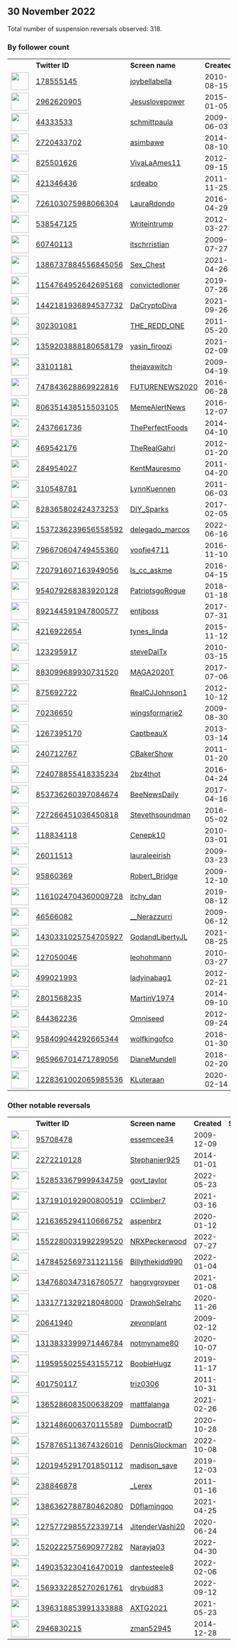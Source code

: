 
## 30 November 2022
Total number of suspension reversals observed: 318.

### By follower count
<table><tr><th></th><th align="left">Twitter ID</th><th align="left">Screen name</th>
<th align="left">Created</th><th align="left">Status</th><th align="left">Suspended</th><th align="left">Followers</th>
<tr><td><a href="https://pbs.twimg.com/profile_images/830458543119749121/4_-utH7M_normal.jpg"><img src="https://pbs.twimg.com/profile_images/830458543119749121/4_-utH7M_normal.jpg" width="40px" height="40px" align="center"/></a></td><td><a href="https://twitter.com/intent/user?user_id=178555145">178555145</a></td><td><a href="https://twitter.com/joybellabella">joybellabella</a></td><td>2010-08-15</td><td align="center"></td><td></td><td>254036</td></tr>
<tr><td><a href="https://pbs.twimg.com/profile_images/1628729306665852929/AV_25tl9_normal.jpg"><img src="https://pbs.twimg.com/profile_images/1628729306665852929/AV_25tl9_normal.jpg" width="40px" height="40px" align="center"/></a></td><td><a href="https://twitter.com/intent/user?user_id=2962620905">2962620905</a></td><td><a href="https://twitter.com/Jesuslovepower">Jesuslovepower</a></td><td>2015-01-05</td><td align="center"></td><td>2022-11-18</td><td>152665</td></tr>
<tr><td><a href="https://pbs.twimg.com/profile_images/638876450284773376/ZP7MyMNr_normal.jpg"><img src="https://pbs.twimg.com/profile_images/638876450284773376/ZP7MyMNr_normal.jpg" width="40px" height="40px" align="center"/></a></td><td><a href="https://twitter.com/intent/user?user_id=44333533">44333533</a></td><td><a href="https://twitter.com/schmittpaula">schmittpaula</a></td><td>2009-06-03</td><td align="center"></td><td>2022-08-14</td><td>99041</td></tr>
<tr><td><a href="https://pbs.twimg.com/profile_images/1279196321816215552/jSSX_5Fg_normal.jpg"><img src="https://pbs.twimg.com/profile_images/1279196321816215552/jSSX_5Fg_normal.jpg" width="40px" height="40px" align="center"/></a></td><td><a href="https://twitter.com/intent/user?user_id=2720433702">2720433702</a></td><td><a href="https://twitter.com/asimbawe">asimbawe</a></td><td>2014-08-10</td><td align="center">🚫</td><td>2022-11-12</td><td>89581</td></tr>
<tr><td><a href="https://pbs.twimg.com/profile_images/1626982781317181444/E1zVeZos_normal.jpg"><img src="https://pbs.twimg.com/profile_images/1626982781317181444/E1zVeZos_normal.jpg" width="40px" height="40px" align="center"/></a></td><td><a href="https://twitter.com/intent/user?user_id=825501626">825501626</a></td><td><a href="https://twitter.com/VivaLaAmes11">VivaLaAmes11</a></td><td>2012-09-15</td><td align="center"></td><td></td><td>50211</td></tr>
<tr><td><a href="https://pbs.twimg.com/profile_images/814678300551479296/xe7I_Rr9_normal.jpg"><img src="https://pbs.twimg.com/profile_images/814678300551479296/xe7I_Rr9_normal.jpg" width="40px" height="40px" align="center"/></a></td><td><a href="https://twitter.com/intent/user?user_id=421346436">421346436</a></td><td><a href="https://twitter.com/srdeabo">srdeabo</a></td><td>2011-11-25</td><td align="center"></td><td></td><td>47610</td></tr>
<tr><td><a href="https://pbs.twimg.com/profile_images/1621953548668870657/R9pBWPT4_normal.jpg"><img src="https://pbs.twimg.com/profile_images/1621953548668870657/R9pBWPT4_normal.jpg" width="40px" height="40px" align="center"/></a></td><td><a href="https://twitter.com/intent/user?user_id=726103075988066304">726103075988066304</a></td><td><a href="https://twitter.com/LauraRdondo">LauraRdondo</a></td><td>2016-04-29</td><td align="center"></td><td>2022-11-12</td><td>45982</td></tr>
<tr><td><a href="https://pbs.twimg.com/profile_images/492147276823789568/sbOd19pH_normal.jpeg"><img src="https://pbs.twimg.com/profile_images/492147276823789568/sbOd19pH_normal.jpeg" width="40px" height="40px" align="center"/></a></td><td><a href="https://twitter.com/intent/user?user_id=538547125">538547125</a></td><td><a href="https://twitter.com/Writeintrump">Writeintrump</a></td><td>2012-03-27</td><td align="center"></td><td></td><td>37575</td></tr>
<tr><td><a href="https://pbs.twimg.com/profile_images/1607264696746536961/1Ice0hR4_normal.jpg"><img src="https://pbs.twimg.com/profile_images/1607264696746536961/1Ice0hR4_normal.jpg" width="40px" height="40px" align="center"/></a></td><td><a href="https://twitter.com/intent/user?user_id=60740113">60740113</a></td><td><a href="https://twitter.com/itschrristian">itschrristian</a></td><td>2009-07-27</td><td align="center"></td><td></td><td>29428</td></tr>
<tr><td><a href="https://pbs.twimg.com/profile_images/1413574817635262464/WF6JflEs_normal.jpg"><img src="https://pbs.twimg.com/profile_images/1413574817635262464/WF6JflEs_normal.jpg" width="40px" height="40px" align="center"/></a></td><td><a href="https://twitter.com/intent/user?user_id=1386737884556845056">1386737884556845056</a></td><td><a href="https://twitter.com/Sex_Chest">Sex_Chest</a></td><td>2021-04-26</td><td align="center"></td><td>2022-11-05</td><td>27027</td></tr>
<tr><td><a href="https://pbs.twimg.com/profile_images/1393313419424583683/Sgj_xGuk_normal.jpg"><img src="https://pbs.twimg.com/profile_images/1393313419424583683/Sgj_xGuk_normal.jpg" width="40px" height="40px" align="center"/></a></td><td><a href="https://twitter.com/intent/user?user_id=1154764952642695168">1154764952642695168</a></td><td><a href="https://twitter.com/convictedloner">convictedloner</a></td><td>2019-07-26</td><td align="center"></td><td></td><td>25521</td></tr>
<tr><td><a href="https://pbs.twimg.com/profile_images/1626573575829458946/tuC5B1mO_normal.jpg"><img src="https://pbs.twimg.com/profile_images/1626573575829458946/tuC5B1mO_normal.jpg" width="40px" height="40px" align="center"/></a></td><td><a href="https://twitter.com/intent/user?user_id=1442181936894537732">1442181936894537732</a></td><td><a href="https://twitter.com/DaCryptoDiva">DaCryptoDiva</a></td><td>2021-09-26</td><td align="center">👋</td><td>2022-11-02</td><td>16836</td></tr>
<tr><td><a href="https://pbs.twimg.com/profile_images/1237584315959005184/lcwZDKF__normal.jpg"><img src="https://pbs.twimg.com/profile_images/1237584315959005184/lcwZDKF__normal.jpg" width="40px" height="40px" align="center"/></a></td><td><a href="https://twitter.com/intent/user?user_id=302301081">302301081</a></td><td><a href="https://twitter.com/THE_REDD_ONE">THE_REDD_ONE</a></td><td>2011-05-20</td><td align="center"></td><td></td><td>15206</td></tr>
<tr><td><a href="https://pbs.twimg.com/profile_images/1585634723443134466/5-tQo74O_normal.jpg"><img src="https://pbs.twimg.com/profile_images/1585634723443134466/5-tQo74O_normal.jpg" width="40px" height="40px" align="center"/></a></td><td><a href="https://twitter.com/intent/user?user_id=1359203888180658179">1359203888180658179</a></td><td><a href="https://twitter.com/yasin_firoozi">yasin_firoozi</a></td><td>2021-02-09</td><td align="center"></td><td>2022-11-22</td><td>14565</td></tr>
<tr><td><a href="https://pbs.twimg.com/profile_images/1223850855289344003/HGS6N00i_normal.jpg"><img src="https://pbs.twimg.com/profile_images/1223850855289344003/HGS6N00i_normal.jpg" width="40px" height="40px" align="center"/></a></td><td><a href="https://twitter.com/intent/user?user_id=33101181">33101181</a></td><td><a href="https://twitter.com/thejavawitch">thejavawitch</a></td><td>2009-04-19</td><td align="center"></td><td></td><td>13622</td></tr>
<tr><td><a href="https://pbs.twimg.com/profile_images/1624611191372017665/5-VSKLvp_normal.jpg"><img src="https://pbs.twimg.com/profile_images/1624611191372017665/5-VSKLvp_normal.jpg" width="40px" height="40px" align="center"/></a></td><td><a href="https://twitter.com/intent/user?user_id=747843628869922816">747843628869922816</a></td><td><a href="https://twitter.com/FUTURENEWS2020">FUTURENEWS2020</a></td><td>2016-06-28</td><td align="center"></td><td>2022-09-12</td><td>8995</td></tr>
<tr><td><a href="https://pbs.twimg.com/profile_images/1599874820895903744/D2TnPnvV_normal.jpg"><img src="https://pbs.twimg.com/profile_images/1599874820895903744/D2TnPnvV_normal.jpg" width="40px" height="40px" align="center"/></a></td><td><a href="https://twitter.com/intent/user?user_id=806351438515503105">806351438515503105</a></td><td><a href="https://twitter.com/MemeAlertNews">MemeAlertNews</a></td><td>2016-12-07</td><td align="center">🚫</td><td></td><td>7996</td></tr>
<tr><td><a href="https://pbs.twimg.com/profile_images/1221840811718930432/egVObZyc_normal.jpg"><img src="https://pbs.twimg.com/profile_images/1221840811718930432/egVObZyc_normal.jpg" width="40px" height="40px" align="center"/></a></td><td><a href="https://twitter.com/intent/user?user_id=2437661736">2437661736</a></td><td><a href="https://twitter.com/ThePerfectFoods">ThePerfectFoods</a></td><td>2014-04-10</td><td align="center"></td><td></td><td>7971</td></tr>
<tr><td><a href="https://pbs.twimg.com/profile_images/1598312871812800514/2wJOn_GV_normal.jpg"><img src="https://pbs.twimg.com/profile_images/1598312871812800514/2wJOn_GV_normal.jpg" width="40px" height="40px" align="center"/></a></td><td><a href="https://twitter.com/intent/user?user_id=469542176">469542176</a></td><td><a href="https://twitter.com/TheRealGahri">TheRealGahri</a></td><td>2012-01-20</td><td align="center"></td><td></td><td>7473</td></tr>
<tr><td><a href="https://pbs.twimg.com/profile_images/1192842624975036417/RRKfe8-i_normal.jpg"><img src="https://pbs.twimg.com/profile_images/1192842624975036417/RRKfe8-i_normal.jpg" width="40px" height="40px" align="center"/></a></td><td><a href="https://twitter.com/intent/user?user_id=284954027">284954027</a></td><td><a href="https://twitter.com/KentMauresmo">KentMauresmo</a></td><td>2011-04-20</td><td align="center"></td><td></td><td>7299</td></tr>
<tr><td><a href="https://pbs.twimg.com/profile_images/981567987785244678/3LOd7_4o_normal.jpg"><img src="https://pbs.twimg.com/profile_images/981567987785244678/3LOd7_4o_normal.jpg" width="40px" height="40px" align="center"/></a></td><td><a href="https://twitter.com/intent/user?user_id=310548781">310548781</a></td><td><a href="https://twitter.com/LynnKuennen">LynnKuennen</a></td><td>2011-06-03</td><td align="center"></td><td></td><td>6819</td></tr>
<tr><td><a href="https://pbs.twimg.com/profile_images/1612193396411584515/jKXHfzWe_normal.jpg"><img src="https://pbs.twimg.com/profile_images/1612193396411584515/jKXHfzWe_normal.jpg" width="40px" height="40px" align="center"/></a></td><td><a href="https://twitter.com/intent/user?user_id=828365802424373253">828365802424373253</a></td><td><a href="https://twitter.com/DIY_Sparks">DIY_Sparks</a></td><td>2017-02-05</td><td align="center"></td><td></td><td>6574</td></tr>
<tr><td><a href="https://pbs.twimg.com/profile_images/1543857130909966336/MtUAHIOW_normal.jpg"><img src="https://pbs.twimg.com/profile_images/1543857130909966336/MtUAHIOW_normal.jpg" width="40px" height="40px" align="center"/></a></td><td><a href="https://twitter.com/intent/user?user_id=1537236239656558592">1537236239656558592</a></td><td><a href="https://twitter.com/delegado_marcos">delegado_marcos</a></td><td>2022-06-16</td><td align="center"></td><td>2022-10-22</td><td>6418</td></tr>
<tr><td><a href="https://pbs.twimg.com/profile_images/797813735125565440/wrkZKyg7_normal.jpg"><img src="https://pbs.twimg.com/profile_images/797813735125565440/wrkZKyg7_normal.jpg" width="40px" height="40px" align="center"/></a></td><td><a href="https://twitter.com/intent/user?user_id=796670604749455360">796670604749455360</a></td><td><a href="https://twitter.com/voofie4711">voofie4711</a></td><td>2016-11-10</td><td align="center"></td><td></td><td>6217</td></tr>
<tr><td><a href="https://pbs.twimg.com/profile_images/1225490425349275648/2O7Cbbyf_normal.jpg"><img src="https://pbs.twimg.com/profile_images/1225490425349275648/2O7Cbbyf_normal.jpg" width="40px" height="40px" align="center"/></a></td><td><a href="https://twitter.com/intent/user?user_id=720791607163949056">720791607163949056</a></td><td><a href="https://twitter.com/ls_cc_askme">ls_cc_askme</a></td><td>2016-04-15</td><td align="center"></td><td></td><td>5370</td></tr>
<tr><td><a href="https://pbs.twimg.com/profile_images/1609252564691738625/9S3FzCNO_normal.jpg"><img src="https://pbs.twimg.com/profile_images/1609252564691738625/9S3FzCNO_normal.jpg" width="40px" height="40px" align="center"/></a></td><td><a href="https://twitter.com/intent/user?user_id=954079268383920128">954079268383920128</a></td><td><a href="https://twitter.com/PatriotsgoRogue">PatriotsgoRogue</a></td><td>2018-01-18</td><td align="center"></td><td></td><td>4733</td></tr>
<tr><td><a href="https://pbs.twimg.com/profile_images/1011865745137922048/BCD-5dVF_normal.jpg"><img src="https://pbs.twimg.com/profile_images/1011865745137922048/BCD-5dVF_normal.jpg" width="40px" height="40px" align="center"/></a></td><td><a href="https://twitter.com/intent/user?user_id=892144591947800577">892144591947800577</a></td><td><a href="https://twitter.com/entjboss">entjboss</a></td><td>2017-07-31</td><td align="center"></td><td></td><td>4490</td></tr>
<tr><td><a href="https://pbs.twimg.com/profile_images/1265331650545803264/ahGil0hk_normal.jpg"><img src="https://pbs.twimg.com/profile_images/1265331650545803264/ahGil0hk_normal.jpg" width="40px" height="40px" align="center"/></a></td><td><a href="https://twitter.com/intent/user?user_id=4216922654">4216922654</a></td><td><a href="https://twitter.com/tynes_linda">tynes_linda</a></td><td>2015-11-12</td><td align="center"></td><td></td><td>4401</td></tr>
<tr><td><a href="https://pbs.twimg.com/profile_images/1179483964744126466/h15xDdsa_normal.jpg"><img src="https://pbs.twimg.com/profile_images/1179483964744126466/h15xDdsa_normal.jpg" width="40px" height="40px" align="center"/></a></td><td><a href="https://twitter.com/intent/user?user_id=123295917">123295917</a></td><td><a href="https://twitter.com/steveDalTx">steveDalTx</a></td><td>2010-03-15</td><td align="center"></td><td></td><td>4373</td></tr>
<tr><td><a href="https://pbs.twimg.com/profile_images/1597921316438425600/p723zEJj_normal.jpg"><img src="https://pbs.twimg.com/profile_images/1597921316438425600/p723zEJj_normal.jpg" width="40px" height="40px" align="center"/></a></td><td><a href="https://twitter.com/intent/user?user_id=883099689930731520">883099689930731520</a></td><td><a href="https://twitter.com/MAGA2020T">MAGA2020T</a></td><td>2017-07-06</td><td align="center"></td><td>2022-10-29</td><td>4293</td></tr>
<tr><td><a href="https://pbs.twimg.com/profile_images/1306530084543770624/XpSL7s48_normal.jpg"><img src="https://pbs.twimg.com/profile_images/1306530084543770624/XpSL7s48_normal.jpg" width="40px" height="40px" align="center"/></a></td><td><a href="https://twitter.com/intent/user?user_id=875692722">875692722</a></td><td><a href="https://twitter.com/RealCJJohnson1">RealCJJohnson1</a></td><td>2012-10-12</td><td align="center"></td><td>2022-10-28</td><td>4091</td></tr>
<tr><td><a href="https://pbs.twimg.com/profile_images/1283200232143097861/zaYmNgwc_normal.jpg"><img src="https://pbs.twimg.com/profile_images/1283200232143097861/zaYmNgwc_normal.jpg" width="40px" height="40px" align="center"/></a></td><td><a href="https://twitter.com/intent/user?user_id=70236650">70236650</a></td><td><a href="https://twitter.com/wingsformarie2">wingsformarie2</a></td><td>2009-08-30</td><td align="center"></td><td></td><td>3891</td></tr>
<tr><td><a href="https://pbs.twimg.com/profile_images/1048333732334264321/Ugm3tYcg_normal.jpg"><img src="https://pbs.twimg.com/profile_images/1048333732334264321/Ugm3tYcg_normal.jpg" width="40px" height="40px" align="center"/></a></td><td><a href="https://twitter.com/intent/user?user_id=1267395170">1267395170</a></td><td><a href="https://twitter.com/CaptbeauX">CaptbeauX</a></td><td>2013-03-14</td><td align="center"></td><td></td><td>3628</td></tr>
<tr><td><a href="https://pbs.twimg.com/profile_images/1576913336968650754/aMTG8urx_normal.jpg"><img src="https://pbs.twimg.com/profile_images/1576913336968650754/aMTG8urx_normal.jpg" width="40px" height="40px" align="center"/></a></td><td><a href="https://twitter.com/intent/user?user_id=240712767">240712767</a></td><td><a href="https://twitter.com/CBakerShow">CBakerShow</a></td><td>2011-01-20</td><td align="center"></td><td>2022-11-08</td><td>3604</td></tr>
<tr><td><a href="https://pbs.twimg.com/profile_images/1598099247240445952/jiQfLcmK_normal.jpg"><img src="https://pbs.twimg.com/profile_images/1598099247240445952/jiQfLcmK_normal.jpg" width="40px" height="40px" align="center"/></a></td><td><a href="https://twitter.com/intent/user?user_id=724078855418335234">724078855418335234</a></td><td><a href="https://twitter.com/2bz4thot">2bz4thot</a></td><td>2016-04-24</td><td align="center"></td><td></td><td>3448</td></tr>
<tr><td><a href="https://pbs.twimg.com/profile_images/1245426638424289281/vVIZ-1cw_normal.jpg"><img src="https://pbs.twimg.com/profile_images/1245426638424289281/vVIZ-1cw_normal.jpg" width="40px" height="40px" align="center"/></a></td><td><a href="https://twitter.com/intent/user?user_id=853736260397084674">853736260397084674</a></td><td><a href="https://twitter.com/BeeNewsDaily">BeeNewsDaily</a></td><td>2017-04-16</td><td align="center">👋</td><td></td><td>3404</td></tr>
<tr><td><a href="https://pbs.twimg.com/profile_images/910181013329821696/FG6FXuTk_normal.jpg"><img src="https://pbs.twimg.com/profile_images/910181013329821696/FG6FXuTk_normal.jpg" width="40px" height="40px" align="center"/></a></td><td><a href="https://twitter.com/intent/user?user_id=727266451036450818">727266451036450818</a></td><td><a href="https://twitter.com/Stevethsoundman">Stevethsoundman</a></td><td>2016-05-02</td><td align="center"></td><td>2022-02-15</td><td>3348</td></tr>
<tr><td><a href="https://pbs.twimg.com/profile_images/1598511862970306560/ZbYpFhla_normal.jpg"><img src="https://pbs.twimg.com/profile_images/1598511862970306560/ZbYpFhla_normal.jpg" width="40px" height="40px" align="center"/></a></td><td><a href="https://twitter.com/intent/user?user_id=118834118">118834118</a></td><td><a href="https://twitter.com/Cenepk10">Cenepk10</a></td><td>2010-03-01</td><td align="center"></td><td></td><td>3311</td></tr>
<tr><td><a href="https://pbs.twimg.com/profile_images/824730685961154560/3tj-wuKa_normal.jpg"><img src="https://pbs.twimg.com/profile_images/824730685961154560/3tj-wuKa_normal.jpg" width="40px" height="40px" align="center"/></a></td><td><a href="https://twitter.com/intent/user?user_id=26011513">26011513</a></td><td><a href="https://twitter.com/lauraleeirish">lauraleeirish</a></td><td>2009-03-23</td><td align="center"></td><td></td><td>2912</td></tr>
<tr><td><a href="https://pbs.twimg.com/profile_images/907190725107965952/aaUIYpAU_normal.jpg"><img src="https://pbs.twimg.com/profile_images/907190725107965952/aaUIYpAU_normal.jpg" width="40px" height="40px" align="center"/></a></td><td><a href="https://twitter.com/intent/user?user_id=95860369">95860369</a></td><td><a href="https://twitter.com/Robert_Bridge">Robert_Bridge</a></td><td>2009-12-10</td><td align="center"></td><td>2022-11-03</td><td>2762</td></tr>
<tr><td><a href="https://pbs.twimg.com/profile_images/1454249970480017412/9omI19us_normal.jpg"><img src="https://pbs.twimg.com/profile_images/1454249970480017412/9omI19us_normal.jpg" width="40px" height="40px" align="center"/></a></td><td><a href="https://twitter.com/intent/user?user_id=1161024704360009728">1161024704360009728</a></td><td><a href="https://twitter.com/itchy_dan">itchy_dan</a></td><td>2019-08-12</td><td align="center"></td><td>2022-11-06</td><td>2756</td></tr>
<tr><td><a href="https://pbs.twimg.com/profile_images/1618063876326563840/p-6TMdEc_normal.jpg"><img src="https://pbs.twimg.com/profile_images/1618063876326563840/p-6TMdEc_normal.jpg" width="40px" height="40px" align="center"/></a></td><td><a href="https://twitter.com/intent/user?user_id=46566082">46566082</a></td><td><a href="https://twitter.com/__Nerazzurri">__Nerazzurri</a></td><td>2009-06-12</td><td align="center"></td><td>2022-10-12</td><td>2749</td></tr>
<tr><td><a href="https://pbs.twimg.com/profile_images/1430331471084941320/U17GLMNN_normal.jpg"><img src="https://pbs.twimg.com/profile_images/1430331471084941320/U17GLMNN_normal.jpg" width="40px" height="40px" align="center"/></a></td><td><a href="https://twitter.com/intent/user?user_id=1430331025754705927">1430331025754705927</a></td><td><a href="https://twitter.com/GodandLibertyJL">GodandLibertyJL</a></td><td>2021-08-25</td><td align="center"></td><td>2022-10-29</td><td>2570</td></tr>
<tr><td><a href="https://pbs.twimg.com/profile_images/677485708127289345/hEYPEG3E_normal.jpg"><img src="https://pbs.twimg.com/profile_images/677485708127289345/hEYPEG3E_normal.jpg" width="40px" height="40px" align="center"/></a></td><td><a href="https://twitter.com/intent/user?user_id=127050046">127050046</a></td><td><a href="https://twitter.com/leohohmann">leohohmann</a></td><td>2010-03-27</td><td align="center"></td><td></td><td>2463</td></tr>
<tr><td><a href="https://pbs.twimg.com/profile_images/1490184863026192386/aivzZNrr_normal.jpg"><img src="https://pbs.twimg.com/profile_images/1490184863026192386/aivzZNrr_normal.jpg" width="40px" height="40px" align="center"/></a></td><td><a href="https://twitter.com/intent/user?user_id=499021993">499021993</a></td><td><a href="https://twitter.com/ladyinabag1">ladyinabag1</a></td><td>2012-02-21</td><td align="center"></td><td>2022-11-04</td><td>2442</td></tr>
<tr><td><a href="https://pbs.twimg.com/profile_images/1600121546244243456/LJqLHjPe_normal.jpg"><img src="https://pbs.twimg.com/profile_images/1600121546244243456/LJqLHjPe_normal.jpg" width="40px" height="40px" align="center"/></a></td><td><a href="https://twitter.com/intent/user?user_id=2801568235">2801568235</a></td><td><a href="https://twitter.com/MartinV1974">MartinV1974</a></td><td>2014-09-10</td><td align="center"></td><td></td><td>2293</td></tr>
<tr><td><a href="https://pbs.twimg.com/profile_images/1602361046009876518/xP22NYHj_normal.jpg"><img src="https://pbs.twimg.com/profile_images/1602361046009876518/xP22NYHj_normal.jpg" width="40px" height="40px" align="center"/></a></td><td><a href="https://twitter.com/intent/user?user_id=844362236">844362236</a></td><td><a href="https://twitter.com/Omniseed">Omniseed</a></td><td>2012-09-24</td><td align="center"></td><td></td><td>2192</td></tr>
<tr><td><a href="https://pbs.twimg.com/profile_images/1614292949474627585/eSD4iw5X_normal.jpg"><img src="https://pbs.twimg.com/profile_images/1614292949474627585/eSD4iw5X_normal.jpg" width="40px" height="40px" align="center"/></a></td><td><a href="https://twitter.com/intent/user?user_id=958409044292665344">958409044292665344</a></td><td><a href="https://twitter.com/wolfkingofco">wolfkingofco</a></td><td>2018-01-30</td><td align="center"></td><td>2022-09-09</td><td>2154</td></tr>
<tr><td><a href="https://pbs.twimg.com/profile_images/966022915098525696/WLvxFPge_normal.jpg"><img src="https://pbs.twimg.com/profile_images/966022915098525696/WLvxFPge_normal.jpg" width="40px" height="40px" align="center"/></a></td><td><a href="https://twitter.com/intent/user?user_id=965966701471789056">965966701471789056</a></td><td><a href="https://twitter.com/DianeMundell">DianeMundell</a></td><td>2018-02-20</td><td align="center">🚫</td><td></td><td>2129</td></tr>
<tr><td><a href="https://pbs.twimg.com/profile_images/1608637742384119808/dcZsGqlX_normal.jpg"><img src="https://pbs.twimg.com/profile_images/1608637742384119808/dcZsGqlX_normal.jpg" width="40px" height="40px" align="center"/></a></td><td><a href="https://twitter.com/intent/user?user_id=1228361002065985536">1228361002065985536</a></td><td><a href="https://twitter.com/KLuteraan">KLuteraan</a></td><td>2020-02-14</td><td align="center"></td><td>2022-10-29</td><td>2103</td></tr>
</table>

### Other notable reversals
<table><tr><th></th><th align="left">Twitter ID</th><th align="left">Screen name</th>
<th align="left">Created</th><th align="left">Status</th><th align="left">Suspended</th><th align="left">Followers</th>
<tr><td><a href="https://pbs.twimg.com/profile_images/1363359992796053504/uH3ZLyz6_normal.jpg"><img src="https://pbs.twimg.com/profile_images/1363359992796053504/uH3ZLyz6_normal.jpg" width="40px" height="40px" align="center"/></a></td><td><a href="https://twitter.com/intent/user?user_id=95708478">95708478</a></td><td><a href="https://twitter.com/essemcee34">essemcee34</a></td><td>2009-12-09</td><td align="center"></td><td>2022-11-28</td><td>152</td></tr>
<tr><td><a href="https://pbs.twimg.com/profile_images/1622792864412454913/uKekoMue_normal.jpg"><img src="https://pbs.twimg.com/profile_images/1622792864412454913/uKekoMue_normal.jpg" width="40px" height="40px" align="center"/></a></td><td><a href="https://twitter.com/intent/user?user_id=2272210128">2272210128</a></td><td><a href="https://twitter.com/Stephanier925">Stephanier925</a></td><td>2014-01-01</td><td align="center"></td><td>2022-11-26</td><td>1078</td></tr>
<tr><td><a href="https://pbs.twimg.com/profile_images/1529862460336922629/-hY5hnA__normal.jpg"><img src="https://pbs.twimg.com/profile_images/1529862460336922629/-hY5hnA__normal.jpg" width="40px" height="40px" align="center"/></a></td><td><a href="https://twitter.com/intent/user?user_id=1528533679999434759">1528533679999434759</a></td><td><a href="https://twitter.com/govt_taylor">govt_taylor</a></td><td>2022-05-23</td><td align="center"></td><td>2022-11-06</td><td>436</td></tr>
<tr><td><a href="https://pbs.twimg.com/profile_images/1612208765616488448/v1gya3YD_normal.jpg"><img src="https://pbs.twimg.com/profile_images/1612208765616488448/v1gya3YD_normal.jpg" width="40px" height="40px" align="center"/></a></td><td><a href="https://twitter.com/intent/user?user_id=1371910192900800519">1371910192900800519</a></td><td><a href="https://twitter.com/CClimber7">CClimber7</a></td><td>2021-03-16</td><td align="center"></td><td>2022-11-14</td><td>21</td></tr>
<tr><td><a href="https://pbs.twimg.com/profile_images/1376045962926374914/jRn9drSi_normal.jpg"><img src="https://pbs.twimg.com/profile_images/1376045962926374914/jRn9drSi_normal.jpg" width="40px" height="40px" align="center"/></a></td><td><a href="https://twitter.com/intent/user?user_id=1216365294110666752">1216365294110666752</a></td><td><a href="https://twitter.com/aspenbrz">aspenbrz</a></td><td>2020-01-12</td><td align="center"></td><td>2022-10-29</td><td>864</td></tr>
<tr><td><a href="https://pbs.twimg.com/profile_images/1577430016224133121/zaQeVoGs_normal.jpg"><img src="https://pbs.twimg.com/profile_images/1577430016224133121/zaQeVoGs_normal.jpg" width="40px" height="40px" align="center"/></a></td><td><a href="https://twitter.com/intent/user?user_id=1552280031992299520">1552280031992299520</a></td><td><a href="https://twitter.com/NRXPeckerwood">NRXPeckerwood</a></td><td>2022-07-27</td><td align="center">🔒</td><td>2022-11-16</td><td>75</td></tr>
<tr><td><a href="https://pbs.twimg.com/profile_images/1486173880062517253/rFBQG6IL_normal.jpg"><img src="https://pbs.twimg.com/profile_images/1486173880062517253/rFBQG6IL_normal.jpg" width="40px" height="40px" align="center"/></a></td><td><a href="https://twitter.com/intent/user?user_id=1478452569731121156">1478452569731121156</a></td><td><a href="https://twitter.com/Billythekidd990">Billythekidd990</a></td><td>2022-01-04</td><td align="center"></td><td>2022-11-11</td><td>12</td></tr>
<tr><td><a href="https://pbs.twimg.com/profile_images/1347681200270401537/LXTvXCUH_normal.jpg"><img src="https://pbs.twimg.com/profile_images/1347681200270401537/LXTvXCUH_normal.jpg" width="40px" height="40px" align="center"/></a></td><td><a href="https://twitter.com/intent/user?user_id=1347680347316760577">1347680347316760577</a></td><td><a href="https://twitter.com/hangrygroyper">hangrygroyper</a></td><td>2021-01-08</td><td align="center"></td><td>2022-11-14</td><td>15</td></tr>
<tr><td><a href="https://pbs.twimg.com/profile_images/1348521925430140928/mCIVf7VV_normal.jpg"><img src="https://pbs.twimg.com/profile_images/1348521925430140928/mCIVf7VV_normal.jpg" width="40px" height="40px" align="center"/></a></td><td><a href="https://twitter.com/intent/user?user_id=1331771329218048000">1331771329218048000</a></td><td><a href="https://twitter.com/DrawohSelrahc">DrawohSelrahc</a></td><td>2020-11-26</td><td align="center"></td><td>2022-10-20</td><td>1931</td></tr>
<tr><td><a href="https://pbs.twimg.com/profile_images/1428892058010492932/b2Au33za_normal.jpg"><img src="https://pbs.twimg.com/profile_images/1428892058010492932/b2Au33za_normal.jpg" width="40px" height="40px" align="center"/></a></td><td><a href="https://twitter.com/intent/user?user_id=20641940">20641940</a></td><td><a href="https://twitter.com/zevonplant">zevonplant</a></td><td>2009-02-12</td><td align="center"></td><td>2022-05-04</td><td>841</td></tr>
<tr><td><a href="https://pbs.twimg.com/profile_images/1396931107224965130/YUmTOhjM_normal.jpg"><img src="https://pbs.twimg.com/profile_images/1396931107224965130/YUmTOhjM_normal.jpg" width="40px" height="40px" align="center"/></a></td><td><a href="https://twitter.com/intent/user?user_id=1313833399971446784">1313833399971446784</a></td><td><a href="https://twitter.com/notmyname80">notmyname80</a></td><td>2020-10-07</td><td align="center"></td><td>2022-10-29</td><td>878</td></tr>
<tr><td><a href="https://pbs.twimg.com/profile_images/1601237966676004865/BA_2FAfP_normal.jpg"><img src="https://pbs.twimg.com/profile_images/1601237966676004865/BA_2FAfP_normal.jpg" width="40px" height="40px" align="center"/></a></td><td><a href="https://twitter.com/intent/user?user_id=1195955025543155712">1195955025543155712</a></td><td><a href="https://twitter.com/BoobieHugz">BoobieHugz</a></td><td>2019-11-17</td><td align="center">🚫</td><td>2022-11-06</td><td>228</td></tr>
<tr><td><a href="https://pbs.twimg.com/profile_images/1622068046641725440/l5ZrsZeQ_normal.jpg"><img src="https://pbs.twimg.com/profile_images/1622068046641725440/l5ZrsZeQ_normal.jpg" width="40px" height="40px" align="center"/></a></td><td><a href="https://twitter.com/intent/user?user_id=401750117">401750117</a></td><td><a href="https://twitter.com/triz0306">triz0306</a></td><td>2011-10-31</td><td align="center"></td><td>2022-10-15</td><td>640</td></tr>
<tr><td><a href="https://pbs.twimg.com/profile_images/1581433395233579008/wqxkCfxF_normal.jpg"><img src="https://pbs.twimg.com/profile_images/1581433395233579008/wqxkCfxF_normal.jpg" width="40px" height="40px" align="center"/></a></td><td><a href="https://twitter.com/intent/user?user_id=1365286083500638209">1365286083500638209</a></td><td><a href="https://twitter.com/mattfalanga">mattfalanga</a></td><td>2021-02-26</td><td align="center"></td><td>2022-11-08</td><td>2</td></tr>
<tr><td><a href="https://pbs.twimg.com/profile_images/1624265975376801792/ev0p08By_normal.jpg"><img src="https://pbs.twimg.com/profile_images/1624265975376801792/ev0p08By_normal.jpg" width="40px" height="40px" align="center"/></a></td><td><a href="https://twitter.com/intent/user?user_id=1321486006370115589">1321486006370115589</a></td><td><a href="https://twitter.com/DumbocratD">DumbocratD</a></td><td>2020-10-28</td><td align="center"></td><td>2022-10-29</td><td>426</td></tr>
<tr><td><a href="https://pbs.twimg.com/profile_images/1590430148142288909/AijtF2v2_normal.jpg"><img src="https://pbs.twimg.com/profile_images/1590430148142288909/AijtF2v2_normal.jpg" width="40px" height="40px" align="center"/></a></td><td><a href="https://twitter.com/intent/user?user_id=1578765113674326016">1578765113674326016</a></td><td><a href="https://twitter.com/DennisGlockman">DennisGlockman</a></td><td>2022-10-08</td><td align="center">🔒</td><td>2022-11-27</td><td>0</td></tr>
<tr><td><a href="https://pbs.twimg.com/profile_images/1201945861250531329/A7bOi2Yv_normal.jpg"><img src="https://pbs.twimg.com/profile_images/1201945861250531329/A7bOi2Yv_normal.jpg" width="40px" height="40px" align="center"/></a></td><td><a href="https://twitter.com/intent/user?user_id=1201945291701850112">1201945291701850112</a></td><td><a href="https://twitter.com/madison_save">madison_save</a></td><td>2019-12-03</td><td align="center"></td><td>2022-10-20</td><td>73</td></tr>
<tr><td><a href="https://pbs.twimg.com/profile_images/1521653984540258309/sqlUJ1Lc_normal.jpg"><img src="https://pbs.twimg.com/profile_images/1521653984540258309/sqlUJ1Lc_normal.jpg" width="40px" height="40px" align="center"/></a></td><td><a href="https://twitter.com/intent/user?user_id=238846878">238846878</a></td><td><a href="https://twitter.com/_Lerex">_Lerex</a></td><td>2011-01-16</td><td align="center"></td><td>2022-11-08</td><td>247</td></tr>
<tr><td><a href="https://pbs.twimg.com/profile_images/1386362931072299010/Tc5Jr0J8_normal.jpg"><img src="https://pbs.twimg.com/profile_images/1386362931072299010/Tc5Jr0J8_normal.jpg" width="40px" height="40px" align="center"/></a></td><td><a href="https://twitter.com/intent/user?user_id=1386362788780462080">1386362788780462080</a></td><td><a href="https://twitter.com/D0flamingoo">D0flamingoo</a></td><td>2021-04-25</td><td align="center">🔒</td><td>2022-11-16</td><td>37</td></tr>
<tr><td><a href="https://pbs.twimg.com/profile_images/1516614410802176005/hBKzR9Cf_normal.jpg"><img src="https://pbs.twimg.com/profile_images/1516614410802176005/hBKzR9Cf_normal.jpg" width="40px" height="40px" align="center"/></a></td><td><a href="https://twitter.com/intent/user?user_id=1275772985572339714">1275772985572339714</a></td><td><a href="https://twitter.com/JitenderVashi20">JitenderVashi20</a></td><td>2020-06-24</td><td align="center">🚫</td><td>2022-11-05</td><td>325</td></tr>
<tr><td><a href="https://abs.twimg.com/sticky/default_profile_images/default_profile_normal.png"><img src="https://abs.twimg.com/sticky/default_profile_images/default_profile_normal.png" width="40px" height="40px" align="center"/></a></td><td><a href="https://twitter.com/intent/user?user_id=1520222575690977282">1520222575690977282</a></td><td><a href="https://twitter.com/Narayja03">Narayja03</a></td><td>2022-04-30</td><td align="center"></td><td>2022-10-20</td><td>21</td></tr>
<tr><td><a href="https://pbs.twimg.com/profile_images/1528424410494799873/u2Q4Ok4A_normal.jpg"><img src="https://pbs.twimg.com/profile_images/1528424410494799873/u2Q4Ok4A_normal.jpg" width="40px" height="40px" align="center"/></a></td><td><a href="https://twitter.com/intent/user?user_id=1490353230416470019">1490353230416470019</a></td><td><a href="https://twitter.com/dantesteele8">dantesteele8</a></td><td>2022-02-06</td><td align="center"></td><td>2022-10-20</td><td>106</td></tr>
<tr><td><a href="https://pbs.twimg.com/profile_images/1583991245399007233/-NMtRsq2_normal.jpg"><img src="https://pbs.twimg.com/profile_images/1583991245399007233/-NMtRsq2_normal.jpg" width="40px" height="40px" align="center"/></a></td><td><a href="https://twitter.com/intent/user?user_id=1569332285270261761">1569332285270261761</a></td><td><a href="https://twitter.com/drybud83">drybud83</a></td><td>2022-09-12</td><td align="center">🚫</td><td>2022-11-18</td><td>264</td></tr>
<tr><td><a href="https://pbs.twimg.com/profile_images/1484780988957741059/-IxQgjoP_normal.jpg"><img src="https://pbs.twimg.com/profile_images/1484780988957741059/-IxQgjoP_normal.jpg" width="40px" height="40px" align="center"/></a></td><td><a href="https://twitter.com/intent/user?user_id=1396318853991333888">1396318853991333888</a></td><td><a href="https://twitter.com/AXTG2021">AXTG2021</a></td><td>2021-05-23</td><td align="center"></td><td>2022-11-25</td><td>1162</td></tr>
<tr><td><a href="https://pbs.twimg.com/profile_images/1621711849812017152/EOe0OjBX_normal.jpg"><img src="https://pbs.twimg.com/profile_images/1621711849812017152/EOe0OjBX_normal.jpg" width="40px" height="40px" align="center"/></a></td><td><a href="https://twitter.com/intent/user?user_id=2946830215">2946830215</a></td><td><a href="https://twitter.com/zman52945">zman52945</a></td><td>2014-12-28</td><td align="center"></td><td>2022-10-29</td><td>864</td></tr>
</table>
